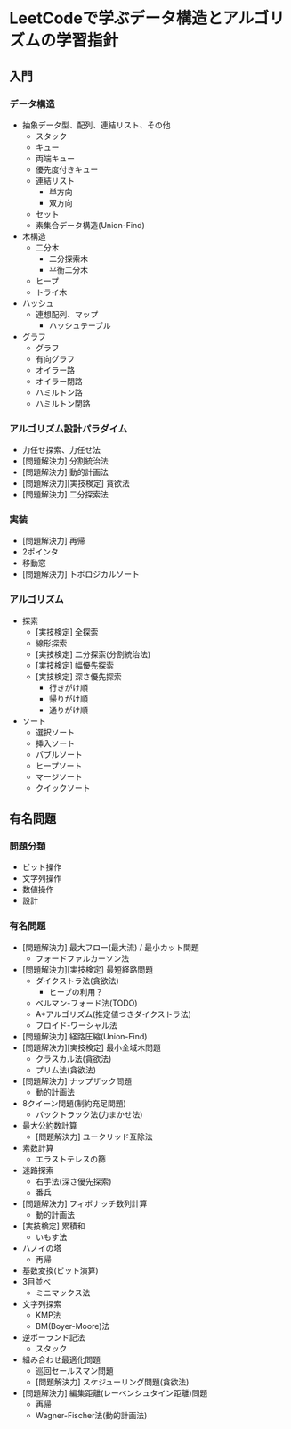 # LeetCodeで学ぶデータ構造とアルゴリズムの学習指針

## 入門

### データ構造

- 抽象データ型、配列、連結リスト、その他
  - スタック
  - キュー
  - 両端キュー
  - 優先度付きキュー
  - 連結リスト
    - 単方向
    - 双方向
  - セット 
  - 素集合データ構造(Union-Find)
- 木構造
  - 二分木
    - 二分探索木
    - 平衡二分木
  - ヒープ
  - トライ木
- ハッシュ
  - 連想配列、マップ
    - ハッシュテーブル
- グラフ
  - グラフ
  - 有向グラフ
  - オイラー路
  - オイラー閉路
  - ハミルトン路
  - ハミルトン閉路

### アルゴリズム設計パラダイム

- 力任せ探索、力任せ法
- [問題解決力] 分割統治法
- [問題解決力] 動的計画法
- [問題解決力][実技検定] 貪欲法
- [問題解決力] 二分探索法

### 実装

- [問題解決力] 再帰
- 2ポインタ
- 移動窓
- [問題解決力] トポロジカルソート

### アルゴリズム

- 探索
  - [実技検定] 全探索
  - 線形探索
  - [実技検定] 二分探索(分割統治法)
  - [実技検定] 幅優先探索
  - [実技検定] 深さ優先探索
    - 行きがけ順
    - 帰りがけ順
    - 通りがけ順
- ソート
  - 選択ソート
  - 挿入ソート
  - バブルソート
  - ヒープソート
  - マージソート
  - クイックソート


## 有名問題

### 問題分類

- ビット操作
- 文字列操作
- 数値操作
- 設計

### 有名問題

- [問題解決力] 最大フロー(最大流) / 最小カット問題
  - フォードファルカーソン法
- [問題解決力][実技検定] 最短経路問題
  - ダイクストラ法(貪欲法)
    - ヒープの利用？
  - ベルマン-フォード法(TODO)
  - A\*アルゴリズム(推定値つきダイクストラ法)
  - フロイド-ワーシャル法
- [問題解決力] 経路圧縮(Union-Find)
- [問題解決力][実技検定] 最小全域木問題
  - クラスカル法(貪欲法)
  - プリム法(貪欲法)
- [問題解決力] ナップザック問題
  - 動的計画法
- 8クイーン問題(制約充足問題)
  - バックトラック法(力まかせ法)
- 最大公約数計算
  - [問題解決力] ユークリッド互除法
- 素数計算
  - エラストテレスの篩
- 迷路探索
  - 右手法(深さ優先探索)
  - 番兵
- [問題解決力] フィボナッチ数列計算
  - 動的計画法
- [実技検定] 累積和
  - いもす法
- ハノイの塔
  - 再帰
- 基数変換(ビット演算)
- 3目並べ
  - ミニマックス法
- 文字列探索
  - KMP法
  - BM(Boyer-Moore)法
- 逆ポーランド記法
  - スタック
- 組み合わせ最適化問題
  - 巡回セールスマン問題
  - [問題解決力] スケジューリング問題(貪欲法)
- [問題解決力] 編集距離(レーベンシュタイン距離)問題
  - 再帰
  - Wagner-Fischer法(動的計画法)
